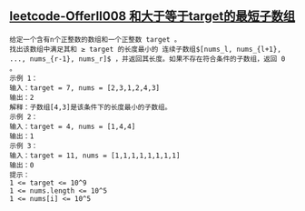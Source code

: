 

##  [leetcode-OfferII008 和大于等于target的最短子数组](https://leetcode.cn/problems/2VG8Kg/)

    给定一个含有n个正整数的数组和一个正整数 target 。
    找出该数组中满足其和 ≥ target 的长度最小的 连续子数组$[nums_l, nums_{l+1}, ..., nums_{r-1}, nums_r]$ ，并返回其长度。如果不存在符合条件的子数组，返回 0 。
    示例 1：
    输入：target = 7, nums = [2,3,1,2,4,3]
    输出：2
    解释：子数组[4,3]是该条件下的长度最小的子数组。
    示例 2：
    输入：target = 4, nums = [1,4,4]
    输出：1
    示例 3：
    输入：target = 11, nums = [1,1,1,1,1,1,1,1]
    输出：0
    提示：
    1 <= target <= 10^9
    1 <= nums.length <= 10^5
    1 <= nums[i] <= 10^5








